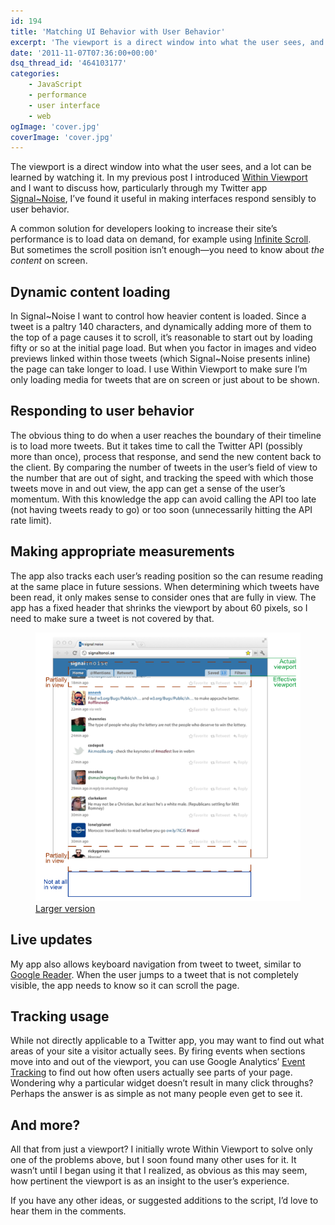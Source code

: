 ```yaml
---
id: 194
title: 'Matching UI Behavior with User Behavior'
excerpt: 'The viewport is a direct window into what the user sees, and a lot can be learned by watching it. I want to discuss how I’ve found [Within Viewport](http://patik.com/code/within-viewport/) useful in making interfaces respond sensibly to user behavior.'
date: '2011-11-07T07:36:00+00:00'
dsq_thread_id: '464103177'
categories:
    - JavaScript
    - performance
    - user interface
    - web
ogImage: 'cover.jpg'
coverImage: 'cover.jpg'
---
```


The viewport is a direct window into what the user sees, and a lot can be learned by watching it. In my previous post I introduced [Within Viewport](http://patik.com/code/within-viewport/) and I want to discuss how, particularly through my Twitter app [Signal~Noise](http://signaltonoi.se), I’ve found it useful in making interfaces respond sensibly to user behavior.

A common solution for developers looking to increase their site’s performance is to load data on demand, for example using [Infinite Scroll](http://www.infinite-scroll.com/). But sometimes the scroll position isn’t enough&mdash;you need to know about _the content_ on screen.

## Dynamic content loading

In Signal~Noise I want to control how heavier content is loaded. Since a tweet is a paltry 140 characters, and dynamically adding more of them to the top of a page causes it to scroll, it’s reasonable to start out by loading fifty or so at the initial page load. But when you factor in images and video previews linked within those tweets (which Signal~Noise presents inline) the page can take longer to load. I use Within Viewport to make sure I’m only loading media for tweets that are on screen or just about to be shown.

## Responding to user behavior

The obvious thing to do when a user reaches the boundary of their timeline is to load more tweets. But it takes time to call the Twitter API (possibly more than once), process that response, and send the new content back to the client. By comparing the number of tweets in the user’s field of view to the number that are out of sight, and tracking the speed with which those tweets move in and out view, the app can get a sense of the user’s momentum. With this knowledge the app can avoid calling the API too late (not having tweets ready to go) or too soon (unnecessarily hitting the API rate limit).

## Making appropriate measurements

The app also tracks each user’s reading position so the can resume reading at the same place in future sessions. When determining which tweets have been read, it only makes sense to consider ones that are fully in view. The app has a fixed header that shrinks the viewport by about 60 pixels, so I need to make sure a tweet is not covered by that.

<figure>
  <object data="http://patik.com/code/within-viewport/example_diagram_sm.svg" type="image/svg+xml" width="617" height="626">
    <img src="example_diagram_sm.png" alt="Diagram showing elements of a Twitter feed being in and out of view">
  </object>
  <figcaption><a href="http://patik.com/code/within-viewport/example_diagram.svg" target="_blank">Larger version</a></figcaption>
</figure>

## Live updates

My app also allows keyboard navigation from tweet to tweet, similar to [Google Reader](http://www.google.com/support/reader/bin/answer.py?answer=69973). When the user jumps to a tweet that is not completely visible, the app needs to know so it can scroll the page.

## Tracking usage

While not directly applicable to a Twitter app, you may want to find out what areas of your site a visitor actually sees. By firing events when sections move into and out of the viewport, you can use Google Analytics’ [Event Tracking](http://code.google.com/apis/analytics/docs/tracking/eventTrackerGuide.html) to find out how often users actually see parts of your page. Wondering why a particular widget doesn’t result in many click throughs? Perhaps the answer is as simple as not many people even get to see it.

## And more?

All that from just a viewport? I initially wrote Within Viewport to solve only one of the problems above, but I soon found many other uses for it. It wasn’t until I began using it that I realized, as obvious as this may seem, how pertinent the viewport is as an insight to the user’s experience.

If you have any other ideas, or suggested additions to the script, I’d love to hear them in the comments.
